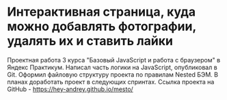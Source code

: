 # Интерактивная страница, куда можно добавлять фотографии, удалять их и ставить лайки
Проектная работа 3 курса "Базовый JavaScript и работа с браузером" в Яндекс Практикум. Написал часть логики на JavaScript, опубликовал в Git. Оформил файловую структуру проекта по правилам Nested БЭМ. В планах доработать проект в следующих спринтах. Ссылка проекта на GitHub - https://hey-andrey.github.io/mesto/
